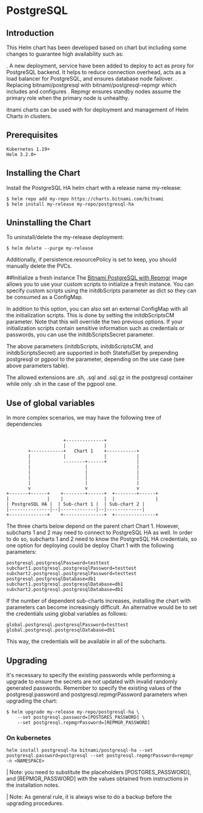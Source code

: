 # PostgreSQL

## Introduction

This Helm chart has been developed based on  chart but including some changes to guarantee high availability such as:

. A new deployment, service have been added to deploy  to act as proxy for PostgreSQL backend. It helps to reduce connection overhead, acts as a load balancer for PostgreSQL, and ensures database node failover.
. Replacing bitnami/postgresql with bitnami/postgresql-repmgr which includes and configures . Repmgr ensures standby nodes assume the primary role when the primary node is unhealthy.

itnami charts can be used with  for deployment and management of Helm Charts in clusters.

## Prerequisites
```
Kubernetes 1.19+
Helm 3.2.0+
```
## Installing the Chart
Install the PostgreSQL HA helm chart with a release name my-release:
```
$ helm repo add my-repo https://charts.bitnami.com/bitnami
$ helm install my-release my-repo/postgresql-ha
```
## Uninstalling the Chart
To uninstall/delete the my-release deployment:
```
$ helm delete --purge my-release
```
Additionally, if persistence.resourcePolicy is set to keep, you should manually delete the PVCs.

##Initialize a fresh instance
The [Bitnami PostgreSQL with Repmgr](https://github.com/bitnami/containers/tree/main/bitnami/postgresql-repmgr) image allows you to use your custom scripts to initialize a fresh instance. You can specify custom scripts using the initdbScripts parameter as dict so they can be consumed as a ConfigMap.

In addition to this option, you can also set an external ConfigMap with all the initialization scripts. This is done by setting the initdbScriptsCM parameter. Note that this will override the two previous options. If your initialization scripts contain sensitive information such as credentials or passwords, you can use the initdbScriptsSecret parameter.

The above parameters (initdbScripts, initdbScriptsCM, and initdbScriptsSecret) are supported in both StatefulSet by prepending postgresql or pgpool to the parameter, depending on the use case (see above parameters table).

The allowed extensions are .sh, .sql and .sql.gz in the postgresql container while only .sh in the case of the pgpool one.


## Use of global variables
In more complex scenarios, we may have the following tree of dependencies
```

                     +--------------+
                     |              |
        +------------+   Chart 1    +-----------+
        |            |              |           |
        |            --------+------+           |
        |                    |                  |
        |                    |                  |
        |                    |                  |
        |                    |                  |
        v                    v                  v
+-------+------+    +--------+------+  +--------+------+
|              |    |               |  |               |
| PostgreSQL HA |  | Sub-chart 1 |  | Sub-chart 2 |
|---------------|--|-------------|--|-------------|
+--------------+    +---------------+  +---------------+
```
The three charts below depend on the parent chart Chart 1. However, subcharts 1 and 2 may need to connect to PostgreSQL HA as well. In order to do so, subcharts 1 and 2 need to know the PostgreSQL HA credentials, so one option for deploying could be deploy Chart 1 with the following parameters:
```
postgresql.postgresqlPassword=testtest
subchart1.postgresql.postgresqlPassword=testtest
subchart2.postgresql.postgresqlPassword=testtest
postgresql.postgresqlDatabase=db1
subchart1.postgresql.postgresqlDatabase=db1
subchart2.postgresql.postgresqlDatabase=db1
```
If the number of dependent sub-charts increases, installing the chart with parameters can become increasingly difficult. An alternative would be to set the credentials using global variables as follows:
```
global.postgresql.postgresqlPassword=testtest
global.postgresql.postgresqlDatabase=db1
```
This way, the credentials will be available in all of the subcharts.

## Upgrading

It's necessary to specify the existing passwords while performing a upgrade to ensure the secrets are not updated with invalid randomly generated passwords. Remember to specify the existing values of the postgresql.password and postgresql.repmgrPassword parameters when upgrading the chart:
```
$ helm upgrade my-release my-repo/postgresql-ha \
    --set postgresql.password=[POSTGRES_PASSWORD] \
    --set postgresql.repmgrPassword=[REPMGR_PASSWORD]
```
### On kubernetes
```
helm install postgresql-ha bitnami/postgresql-ha --set postgresql.password=postgresql --set postgresql.repmgrPassword=repmgr -n <NAMESPACE>
```

| Note: you need to substitute the placeholders [POSTGRES_PASSWORD], and [REPMGR_PASSWORD] with the values obtained from instructions in the installation notes.

| Note: As general rule, it is always wise to do a backup before the upgrading procedures.
